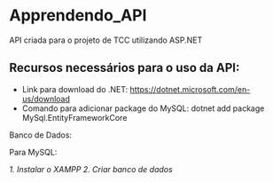 # Apprendendo_API

API criada para o projeto de TCC utilizando ASP.NET

## Recursos necessários para o uso da API:

* Link para download do .NET: https://dotnet.microsoft.com/en-us/download
* Comando para adicionar package do MySQL: dotnet add package MySql.EntityFrameworkCore

Banco de Dados: 

Para MySQL:

<i>1. Instalar o XAMPP</i>
*2. Criar banco de dados*



